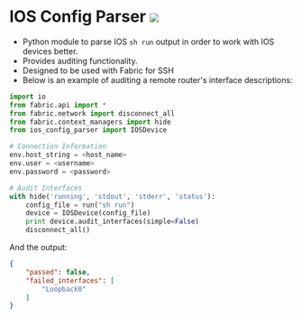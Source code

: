 

# IOS Config Parser ![](https://api.travis-ci.org/RichLogan/ios_config_parser.svg?branch=master)

- Python module to parse IOS `sh run` output in order to work with IOS devices better.
- Provides auditing functionality.
- Designed to be used with Fabric for SSH
- Below is an example of auditing a remote router's interface descriptions:

```python
import io
from fabric.api import *
from fabric.network import disconnect_all
from fabric.context_managers import hide
from ios_config_parser import IOSDevice

# Connection Information
env.host_string = <host_name>
env.user = <username>
env.password = <password>

# Audit Interfaces
with hide('running', 'stdout', 'stderr', 'status'):
    config_file = run("sh run")
    device = IOSDevice(config_file)
    print device.audit_interfaces(simple=False)
    disconnect_all()
```

And the output:

```json
{
    "passed": false,
    "failed_interfaces": [
        "Loopback0"
    ]
}

```
